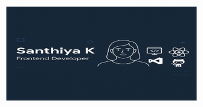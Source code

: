 <p align="center">
  <img src="https://raw.githubusercontent.com/Santhiyaa13/Santhiyaa13/main/banner.png" alt="Santhiya K | Frontend Developer Banner" width="900" height="250">
</p>

